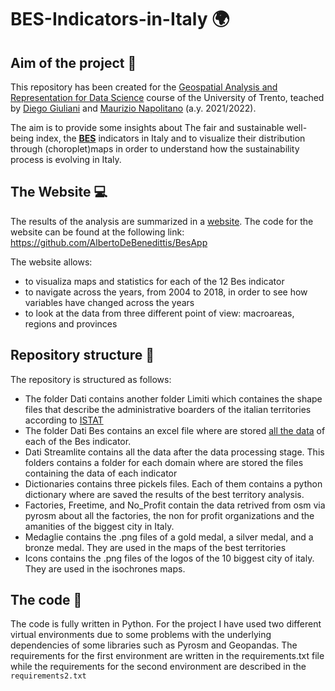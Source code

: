 # BES-Indicators-in-Italy 🌍 

## Aim of the project 🎯
This repository has been created for the [Geospatial Analysis and Representation for Data Science](https://napo.github.io/geospatial_course_unitn/) course of the University of Trento, teached by [Diego Giuliani](https://webapps.unitn.it/du/it/Persona/PER0020867/Didattica) and [Maurizio Napolitano](https://ict.fbk.eu/people/detail/maurizio-napolitano/) (a.y. 2021/2022).

The aim is to provide some insights about The fair and sustainable well-being index, the [__BES__](\href{https://www.istat.it/en/well-being-and-sustainability/the-measurement-of-well-being/bes-report) indicators in Italy and to visualize their distribution through (choroplet)maps in order to understand how the sustainability process is evolving in Italy.

## The Website 💻

The results of the analysis are summarized in a [website](https://share.streamlit.io/albertodebenedittis/besapp/main/dash.py).
The code for the website can be found at the following link: https://github.com/AlbertoDeBenedittis/BesApp

The website allows: 

* to visualiza maps and statistics for each of the 12 Bes indicator
* to navigate across the years, from 2004 to 2018, in order to see how variables have changed across the years 
* to look at the data from three different point of view: macroareas, regions and provinces 

## Repository structure 📂

The repository is structured as follows: 

* The folder Dati contains another folder Limiti which containes the shape files that describe the administrative boarders of the italian territories according to [ISTAT](https://www.istat.it/it/archivio/222527)
* The folder Dati Bes contains an excel file where are stored [all the data](https://www.istat.it/en/well-being-and-sustainability/the-measurement-of-well-being/indicators) of each of the Bes indicator.
* Dati Streamlite contains all the data after the data processing stage. This folders contains a folder for each domain where are stored the files containing the data of each indicator
* Dictionaries contains three pickels files. Each of them contains a python dictionary where are saved the results of the best territory analysis. 
* Factories, Freetime, and No_Profit contain the data retrived from osm via pyrosm about all the factories, the non for profit organizations and the amanities of the biggest city in Italy. 
* Medaglie contains the .png files of a gold medal, a silver medal, and a bronze medal. They are used in the maps of the best territories
* Icons contains the .png files of the logos of the 10 biggest city of italy. They are used in the isochrones maps. 


## The code 🐍

The code is fully written in Python. 
For the project I have used two different virtual environments due to some problems with the underlying dependencies of some libraries such as Pyrosm and Geopandas. 
The requirements for the first environment are written in the requirements.txt file while the requirements for the second environment are described in the `requirements2.txt`





